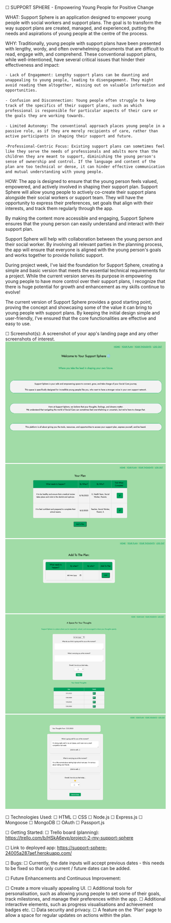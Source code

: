 ☐ SUPPORT SPHERE - Empowering Young People for Positive Change

WHAT:
Support Sphere is an application designed to empower young people with social workers and support plans. The goal is to transform the way support plans are created, managed, and experienced, putting the needs and aspirations of young people at the centre of the process.


WHY:
Traditionally, young people with support plans have been presented with lengthy, wordy, and often overwhelming documents that are difficult to read, engage with, and comprehend. These conventional support plans, while well-intentioned, have several critical issues that hinder their effectiveness and impact:

    - Lack of Engagement: Lengthy support plans can be daunting and unappealing to young people, leading to disengagement. They might avoid reading them altogether, missing out on valuable information and opportunities.

    - Confusion and Disconnection: Young people often struggle to keep track of the specifics of their support plans, such as which professional is responsible for particular aspects of their care or the goals they are working towards.

    - Limited Autonomy: The conventional approach places young people in a passive role, as if they are merely recipients of care, rather than active participants in shaping their support and future.

    -Professional-Centric Focus: Existing support plans can sometimes feel like they serve the needs of professionals and adults more than the children they are meant to support, diminishing the young person's sense of ownership and control. If the language and content of the plan are too technical or dense, it can hinder effective communication and mutual understanding with young people.

HOW:
The app is designed to ensure that the young person feels valued, empowered, and actively involved in shaping their support plan. Support Sphere will allow young people to actively co-create their support plans alongside their social workers or support team. They will have the opportunity to express their preferences, set goals that align with their interests, and track them regularly through the app.

By making the content more accessible and engaging, Support Sphere ensures that the young person can easily understand and interact with their support plan.

Support Sphere will help with collaboration between the young person and their social worker. By involving all relevant parties in the planning process, the app will ensure that everyone is aligned with the young person's goals and works together to provide holistic support.


During project week, I've laid the foundation for Support Sphere, creating a simple and basic version that meets the essential technical requirements for a project. While the current version serves its purpose in empowering young people to have more control over their support plans, I recognize that there is huge potential for growth and enhancement as my skills continue to evolve!


The current version of Support Sphere provides a good starting point, proving the concept and showcasing some of the value it can bring to young people with support plans. By keeping the initial design simple and user-friendly, I've ensured that the core functionalities are effective and easy to use.


☐ Screenshot(s): A screenshot of your app's landing page and any other screenshots of interest.
![home](<Screenshot 2023-07-20 at 20.54.41.png>)
![plan](<Screenshot 2023-07-20 at 20.18.11.png>)
![add to plan](<Screenshot 2023-07-20 at 20.18.40.png>)
![thoughts page](<Screenshot 2023-07-20 at 20.19.16.png>)
![thoughts/ show](<Screenshot 2023-07-20 at 20.19.33.png>)


☐ Technologies Used: 
☐ HTML
☐ CSS
☐ Node.js
☐ Express.js
☐ Mongoose
☐ MongoDB
☐ OAuth
☐ Passport.js

☐ Getting Started:
☐ Trello board (planning):
https://trello.com/b/HSkA6eyp/project-2-my-support-sphere

☐ Link to deployed app: https://support-sphere-24005a287aef.herokuapp.com/

☐ Bugs:
☐ Currently, the date inputs will accept previous dates - this needs to be fixed so that only current / future dates can be added.

☐ Future Enhancements and Continuous Improvement:

☐ Create a more visually appealing UI.
☐ Additional tools for personalisation, such as allowing young people to set some of their goals, track milestones, and manage their preferences within the app. 
☐ Additional interactive elements, such as progress visualisations and achievement badges etc.
☐ Data security and privacy.
☐ A feature on the 'Plan' page to allow a space for regular updates on actions within the plan. 



